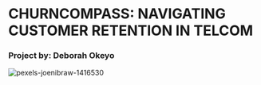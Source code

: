 # **CHURNCOMPASS: NAVIGATING CUSTOMER RETENTION IN TELCOM**
### Project by: Deborah Okeyo
![pexels-joenibraw-1416530](https://github.com/user-attachments/assets/fc1c608d-88c3-407d-88f3-85a35abd52a6)
